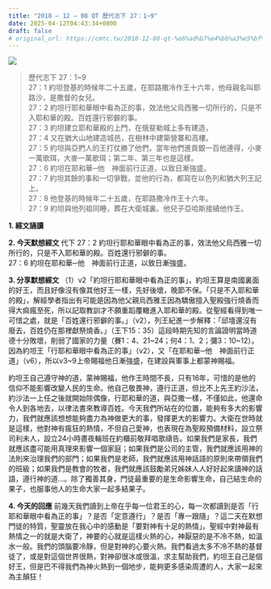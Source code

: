 ```yaml
---
title: "2018 – 12 – 08 QT 歷代志下 27：1~9"
date: 2025-04-12T04:43:34+0800
draft: false
# original_url: https://cmtc.tw/2018-12-08-qt-%e6%ad%b7%e4%bb%a3%e5%bf%97%e4%b8%8b-27%ef%bc%9a19
---
```


![](/images/qt.jpg)
> 歷代志下 27：1\~9  
> 27：1 約坦登基的時候年二十五歲，在耶路撒冷作王十六年，他母親名叫耶路沙，是撒督的女兒。  
> 27：2 約坦行耶和華眼中看為正的事，效法他父烏西雅一切所行的，只是不入耶和華的殿。百姓還行邪僻的事。  
> 27：3 約坦建立耶和華殿的上門，在俄斐勒城上多有建造，  
> 27：4 又在猶大山地建造城邑，在樹林中建築營寨和高樓。  
> 27：5 約坦與亞捫人的王打仗勝了他們，當年他們進貢銀一百他連得，小麥一萬歌珥，大麥一萬歌珥；第二年、第三年也是這樣。  
> 27：6 約坦在耶和華─他　神面前行正道，以致日漸強盛。  
> 27：7 約坦其餘的事和一切爭戰，並他的行為，都寫在以色列和猶大列王記上。  
> 27：8 他登基的時候年二十五歲，在耶路撒冷作王十六年。  
> 27：9 約坦與他列祖同睡，葬在大衛城裏。他兒子亞哈斯接續他作王。

**1. 經文誦讀**

**2.  今天默想經文**
代下 27：2 約坦行耶和華眼中看為正的事，效法他父烏西雅一切所行的，只是不入耶和華的殿。百姓還行邪僻的事。  
27：6 約坦在耶和華─他　神面前行正道，以致日漸強盛。

**3. 分享默想經文**
（1）v2「約坦行耶和華眼中看為正的事」，約坦王算是南國裏面的好王，而且好像沒有像其他好王一樣，先好後壞，晚節不保。「只是不入耶和華的殿」，解經學者指出有可能是因為他父親烏西雅王因為驕傲擅入聖殿強行燒香而得大痲瘋至死，所以記取教訓才不願重蹈覆轍進入耶和華的殿。從聖經看得到唯一可惜之處，就是「百姓還行邪僻的事。」（v2），列王紀進一步解釋：「邱壇還沒有廢去，百姓仍在那裡獻祭燒香。」（王下15：35）這段時期先知的言論證明當時道德十分敗壞，削弱了國家的力量（賽1：4、21\~24；何4：1、2；彌3：10\~12）。因為約坦王「行耶和華眼中看為正的事」（v2），又「在耶和華─他　神面前行正道」（v6），所以v3\~9上帝賜福他日漸強盛，在建設與軍事上都蒙神賜福。

約坦王自己遵守神的道，蒙神賜福，他作王時間不長，只有16年，可惜的是他的信仰不能影響改變人民的生命。他自己敬畏神，遵行正道，但比不上先王約沙法，約沙法一上任之後就開始除偶像，行耶和華的道，與亞撒一樣，不僅如此，他還命令人到各地去，以律法書來教導百姓。今天我們所站在的位置，能夠有多大的影響力，我們就應該想想能夠盡力為神做更大的事，發揮更大的影響力。大衛在世時就是這樣，他對神有瘋狂的熱情，不但自己愛神，也表現在為聖殿預備材料，設立祭司利未人，設立24小時晝夜輪班在約櫃前敬拜唱歌禱告。如果我們是家長，我們就應該盡可能用真理來影響一個家庭；如果我們是公司的主管，我們就應該用神的法則來治理我們的部門；如果我們是老師，我們就應該用神話語的原則來帶領我們的班級；如果我們是教會的牧者，我們就應該鼓勵弟兄姊妹人人好好起來讀神的話語，遵行神的道…。除了獨善其身，門徒最重要的是生命影響生命，自己結生命的果子，也服事他人的生命大家一起多結果子。

**4. 今天的回應**
前幾天我們讀到上帝在乎每一位君王的心，每一次都讀到是否「行耶和華眼中看為正的事」？是否「定意遵行」？是否「專一跟隨」？這二天在默想門徒的特質，聖靈放在我心中的感動是「要對神有十足的熱情」。聖經中對神最有熱情之一的就是大衛了，神要的心就是這樣火熱的心，神厭惡的是不冷不熱，如溫水一般。我們的頭腦要冷靜，但是對神的心要火熱。我們看過太多不冷不熱的基督徒了，或是對這個世界很熱，對神卻很冰或很溫，求主幫助我們，約坦王自己是個好王，但是巴不得我們為神火熱到一個地步，能夠更多感染周遭的人，大家一起來為主顛狂！
